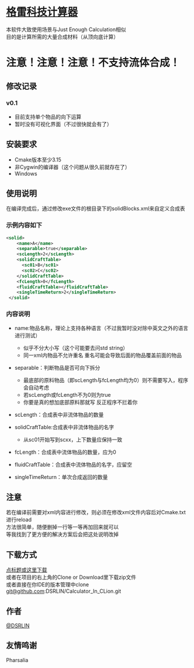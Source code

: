 # [格雷科技计算器](https://github.com/DSRLIN/Calculator_In_CLion/archive/master.zip)
本软件大致使用场景与Just Enough Calculation相似<br>
目的是计算所需的大量合成材料（从顶向底计算）
# 注意！注意！注意！不支持流体合成！

## 修改记录
### v0.1
* 目前支持单个物品的向下运算
* 暂时没有可视化界面（不过很快就会有了）


## 安装要求
* Cmake版本至少3.15
* 非Cygwin的编译器（这个问题从很久前就存在了）
* Windows

## 使用说明
在编译完成后，通过修改exe文件的根目录下的solidBlocks.xml来自定义合成表
### 示例内容如下
```xml
<solid>
    <name>A</name>
    <separable>true</separable>
    <scLength>2</scLength>
    <solidCraftTable>
      <sc01>B</sc01>
      <sc02>C</sc02>
    </solidCraftTable>
    <fcLength>0</fcLength>
    <fluidCraftTable></fluidCraftTable>
    <singleTimeReturn>2</singleTimeReturn>
 </solid>
```
### 内容说明
* name:物品名称，理论上支持各种语言（不过我暂时没对除中英文之外的语言进行测试）
  * 似乎不分大小写（这个可能要去问std string）
  * 同一xml内物品不允许重名 重名可能会导致后面的物品覆盖前面的物品
  
* separable：判断物品是否可向下拆分
  * 最底部的原料物品（即scLength与fcLength均为0）则不需要写入，程序会自动考虑
  * 若scLength或fcLength不为0则为true
  * 你要是真的想加底部原料那就写 反正程序不拦着你

* scLength：合成表中非流体物品的数量

* solidCraftTable:合成表中非流体物品的名字
  * 从sc01开始写到scxx，上下数量应保持一致

* fcLength：合成表中流体物品的数量，应为0

* fluidCraftTable：合成表中流体物品的名字，应留空

* singleTimeReturn：单次合成返回的数量

## 注意
若在编译前需要对xml内容进行修改，则必须在修改xml文件内容后对Cmake.txt进行reload
<br>
方法很简单，随便删掉一行等一等再加回来就可以
<br>
等我找到了更方便的解决方案后会把这处说明改掉
## 下载方式
[点标题或这里下载](https://github.com/DSRLIN/Calculator_In_CLion/archive/master.zip)
<br>
或者在项目的右上角的Clone or Download里下载zip文件
<br>
或者直接在你IDE的版本管理中clone git@github.com:DSRLIN/Calculator_In_CLion.git

## 作者
[@DSRLIN](https://github.com/DSRLIN)

## 友情鸣谢
Pharsalia
